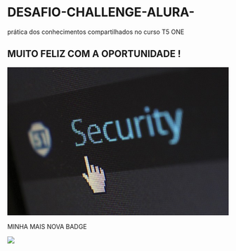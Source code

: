 # DESAFIO-CHALLENGE-ALURA-
prática dos conhecimentos compartilhados no curso T5 ONE
## MUITO FELIZ COM A OPORTUNIDADE ! ##


<img src="imagens/security.jpg"/>

MINHA MAIS NOVA BADGE

<img src="imagens/badge.jpg"/>



